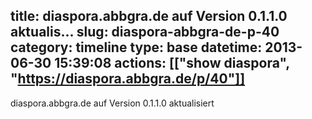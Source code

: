title: diaspora.abbgra.de auf Version 0.1.1.0 aktualis...
slug: diaspora-abbgra-de-p-40
category: timeline
type: base
datetime: 2013-06-30 15:39:08
actions: [["show diaspora", "https://diaspora.abbgra.de/p/40"]]
---
diaspora.abbgra.de auf Version 0.1.1.0 aktualisiert

